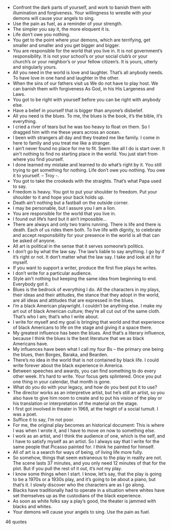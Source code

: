  - Confront the dark parts of yourself, and work to banish them with illumination and forgiveness. Your willingness to wrestle with your demons will cause your angels to sing.
 - Use the pain as fuel, as a reminder of your strength.
 - The simpler you say it, the more eloquent it is.
 - Life don’t owe you nothing.
 - You get to the point where your demons, which are terrifying, get smaller and smaller and you get bigger and bigger.
 - You are responsible for the world that you live in. It is not government’s responsibility. It is not your school’s or your social club’s or your church’s or your neighbor’s or your fellow citizen’s. It is yours, utterly and singularly yours.
 - All you need in the world is love and laughter. That’s all anybody needs. To have love in one hand and laughter in the other.
 - When the sins of our fathers visit us We do not have to play host. We can banish them with forgiveness As God, in his His Largeness and Laws.
 - You got to be right with yourself before you can be right with anybody else.
 - Have a belief in yourself that is bigger than anyone’s disbelief.
 - All you need is the blues. To me, the blues is the book, it’s the bible, it’s everything.
 - I cried a river of tears but he was too heavy to float on them. So I dragged him with me these years across an ocean.
 - I been with strangers all day and they treated me like family. I come in here to family and you treat me like a stranger.
 - I ain’t never found no place for me to fit. Seem like all I do is start over. It ain’t nothing to find no starting place in the world. You just start from where you find yourself.
 - I done learned my mistake and learned to do what’s right by it. You still trying to get something for nothing. Life don’t owe you nothing. You owe it to yourself. – Troy -.
 - You got to take the crookeds with the straights. That’s what Papa used to say.
 - Freedom is heavy. You got to put your shoulder to freedom. Put your shoulder to it and hope your back holds up.
 - Death ain’t nothing but a fastball on the outside corner.
 - I may be personable, but I assure you I am a lion.
 - You are responsible for the world that you live in.
 - I found out life’s hard but it ain’t impossible...
 - There are always and only two trains running. There is life and there is death. Each of us rides them both. To live life with dignity, to celebrate and accept responsibility for your presence in the world is all that can be asked of anyone.
 - All art is political in the sense that it serves someone’s politics.
 - I don’t go by what the law say. The law’s liable to say anything. I go by if it’s right or not. It don’t matter what the law say. I take and look at it for myself.
 - If you want to support a writer, produce the first five plays he writes.
 - I don’t write for a particular audience.
 - Style ain’t nothing but keeping the same idea from beginning to end. Everybody got it.
 - Blues is the bedrock of everything I do. All the characters in my plays, their ideas and their attitudes, the stance that they adopt in the world, are all ideas and attitudes that are expressed in the blues.
 - I’m a black American playwright. I couldn’t be anything else. I make my art out of black American culture; they’re all cut out of the same cloth. That’s who I am; that’s who I write about.
 - I write for myself and my goal is bringing that world and that experience of black Americans to life on the stage and giving it a space there.
 - My greatest influence has been the blues. And that’s a literary influence, because I think the blues is the best literature that we as black Americans have.
 - My influences have been what I call my four Bs – the primary one being the blues, then Borges, Baraka, and Bearden.
 - There’s no idea in the world that is not contained by black life. I could write forever about the black experience in America.
 - Between speeches and awards, you can find something to do every other week. It’s hard to write. Your focus gets splintered. Once you put one thing in your calendar, that month is gone.
 - What do you do with your legacy, and how do you best put it to use?
 - The director works as an interpretive artist, but he’s still an artist, so you also have to give him room to create and to put his vision of the play or his translation or interpretation of the material on the stage.
 - I first got involved in theater in 1968, at the height of a social tumult. I was a poet.
 - Suffice it to say, I’m not poor.
 - For me, the original play becomes an historical document: This is where I was when I wrote it, and I have to move on now to something else.
 - I work as an artist, and I think the audience of one, which is the self, and I have to satisfy myself as an artist. So I always say that I write for the same people that Picasso painted for. I think he painted for himself.
 - All of art is a search for ways of being, of living life more fully.
 - So somehow, things that seem extraneous to the play in reality are not. The scene lasts 37 minutes, and you only need 12 minutes of that for the plot. But if you pull the rest of it out, it’s not my play.
 - I know some things when I start. I know, let’s say, that the play is going to be a 1970s or a 1930s play, and it’s going to be about a piano, but that’s it. I slowly discover who the characters are as I go along.
 - Blacks have traditionally had to operate in a situation where whites have set themselves up as the custodians of the black experience.
 - As soon as white folks say a play’s good, the theater is jammed with blacks and whites.
 - Your demons will cause your angels to sing. Use the pain as fuel.

46 quotes